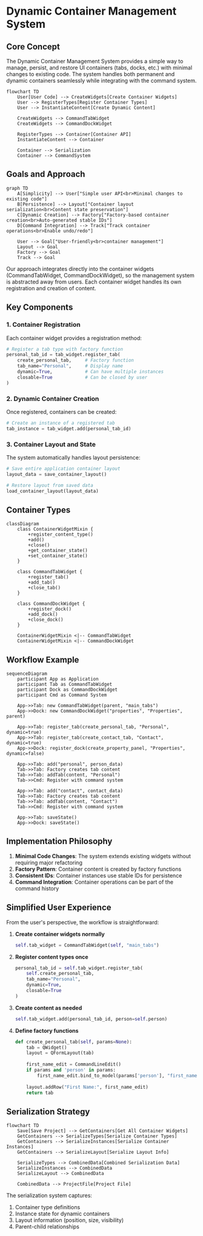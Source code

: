 # Dynamic Container Management System

## Core Concept

The Dynamic Container Management System provides a simple way to manage, persist, and restore UI containers (tabs, docks, etc.) with minimal changes to existing code. The system handles both permanent and dynamic containers seamlessly while integrating with the command system.

```mermaid
flowchart TD
    User[User Code] --> CreateWidgets[Create Container Widgets]
    User --> RegisterTypes[Register Container Types]
    User --> InstantiateContent[Create Dynamic Content]
    
    CreateWidgets --> CommandTabWidget
    CreateWidgets --> CommandDockWidget
    
    RegisterTypes --> Container[Container API]
    InstantiateContent --> Container
    
    Container --> Serialization
    Container --> CommandSystem
```

## Goals and Approach

```mermaid
graph TD
    A[Simplicity] --> User["Simple user API<br>Minimal changes to existing code"]
    B[Persistence] --> Layout["Container layout serialization<br>Content state preservation"]
    C[Dynamic Creation] --> Factory["Factory-based container creation<br>Auto-generated stable IDs"]
    D[Command Integration] --> Track["Track container operations<br>Enable undo/redo"]
    
    User --> Goal["User-friendly<br>container management"]
    Layout --> Goal
    Factory --> Goal
    Track --> Goal
```

Our approach integrates directly into the container widgets (CommandTabWidget, CommandDockWidget), so the management system is abstracted away from users. Each container widget handles its own registration and creation of content.

## Key Components

### 1. Container Registration

Each container widget provides a registration method:

```python
# Register a tab type with factory function
personal_tab_id = tab_widget.register_tab(
    create_personal_tab,     # Factory function
    tab_name="Personal",     # Display name
    dynamic=True,            # Can have multiple instances
    closable=True            # Can be closed by user
)
```

### 2. Dynamic Container Creation

Once registered, containers can be created:

```python
# Create an instance of a registered tab
tab_instance = tab_widget.add(personal_tab_id)
```

### 3. Container Layout and State

The system automatically handles layout persistence:

```python
# Save entire application container layout
layout_data = save_container_layout()

# Restore layout from saved data
load_container_layout(layout_data)
```

## Container Types

```mermaid
classDiagram
    class ContainerWidgetMixin {
        +register_content_type()
        +add()
        +close()
        +get_container_state()
        +set_container_state()
    }
    
    class CommandTabWidget {
        +register_tab()
        +add_tab()
        +close_tab()
    }
    
    class CommandDockWidget {
        +register_dock()
        +add_dock()
        +close_dock()
    }
    
    ContainerWidgetMixin <|-- CommandTabWidget
    ContainerWidgetMixin <|-- CommandDockWidget
```

## Workflow Example

```mermaid
sequenceDiagram
    participant App as Application
    participant Tab as CommandTabWidget
    participant Dock as CommandDockWidget
    participant Cmd as Command System
    
    App->>Tab: new CommandTabWidget(parent, "main_tabs")
    App->>Dock: new CommandDockWidget("properties", "Properties", parent)
    
    App->>Tab: register_tab(create_personal_tab, "Personal", dynamic=true)
    App->>Tab: register_tab(create_contact_tab, "Contact", dynamic=true)
    App->>Dock: register_dock(create_property_panel, "Properties", dynamic=false)
    
    App->>Tab: add("personal", person_data)
    Tab->>Tab: Factory creates tab content
    Tab->>Tab: addTab(content, "Personal")
    Tab->>Cmd: Register with command system
    
    App->>Tab: add("contact", contact_data)
    Tab->>Tab: Factory creates tab content
    Tab->>Tab: addTab(content, "Contact") 
    Tab->>Cmd: Register with command system
    
    App->>Tab: saveState()
    App->>Dock: saveState()
```

## Implementation Philosophy

1. **Minimal Code Changes**: The system extends existing widgets without requiring major refactoring
2. **Factory Pattern**: Container content is created by factory functions
3. **Consistent IDs**: Container instances use stable IDs for persistence
4. **Command Integration**: Container operations can be part of the command history

## Simplified User Experience

From the user's perspective, the workflow is straightforward:

1. **Create container widgets normally**
   ```python
   self.tab_widget = CommandTabWidget(self, "main_tabs")
   ```

2. **Register content types once**
   ```python
   personal_tab_id = self.tab_widget.register_tab(
       self.create_personal_tab,
       tab_name="Personal",
       dynamic=True, 
       closable=True
   )
   ```

3. **Create content as needed**
   ```python
   self.tab_widget.add(personal_tab_id, person=self.person)
   ```

4. **Define factory functions**
   ```python
   def create_personal_tab(self, params=None):
       tab = QWidget()
       layout = QFormLayout(tab)
       
       first_name_edit = CommandLineEdit()
       if params and 'person' in params:
           first_name_edit.bind_to_model(params['person'], "first_name")
       
       layout.addRow("First Name:", first_name_edit)
       return tab
   ```

## Serialization Strategy

```mermaid
flowchart TD
    Save[Save Project] --> GetContainers[Get All Container Widgets]
    GetContainers --> SerializeTypes[Serialize Container Types]
    GetContainers --> SerializeInstances[Serialize Container Instances]
    GetContainers --> SerializeLayout[Serialize Layout Info]
    
    SerializeTypes --> CombinedData[Combined Serialization Data]
    SerializeInstances --> CombinedData
    SerializeLayout --> CombinedData
    
    CombinedData --> ProjectFile[Project File]
```

The serialization system captures:
1. Container type definitions
2. Instance state for dynamic containers
3. Layout information (position, size, visibility)
4. Parent-child relationships